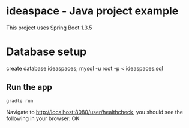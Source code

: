 # ideaspace - Java project example
This project uses Spring Boot 1.3.5

# Database setup
  create database ideaspaces;
  mysql -u root -p < ideaspaces.sql

## Run the app
    gradle run

Navigate to [http://localhost:8080/user/healthcheck](http://localhost:8080/user/healthcheck), you should see the following in your browser:
    OK
